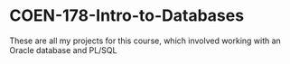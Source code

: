 # COEN-178-Intro-to-Databases
These are all my projects for this course, which involved working with an Oracle database and PL/SQL
